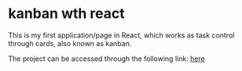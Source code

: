 # kanban wth react


This is my first application/page in React, which works as task control through cards, also known as kanban.

The project can be accessed through the following link: [here](https://r2ur3s.csb.app/)
